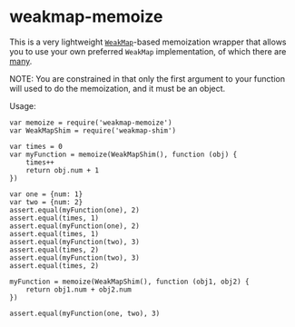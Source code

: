 # weakmap-memoize

This is a very lightweight [`WeakMap`](https://developer.mozilla.org/en-US/docs/Web/JavaScript/Reference/Global_Objects/WeakMap)-based memoization wrapper that allows you to
use your own preferred `WeakMap` implementation, of which there are
[many](https://www.npmjs.com/search?q=weakmap).

NOTE: You are constrained in that only the first argument to your function will
used to do the memoization, and it must be an object.

Usage:

    var memoize = require('weakmap-memoize')
    var WeakMapShim = require('weakmap-shim')

    var times = 0
    var myFunction = memoize(WeakMapShim(), function (obj) {
        times++
        return obj.num + 1
    })

    var one = {num: 1}
    var two = {num: 2}
    assert.equal(myFunction(one), 2)
    assert.equal(times, 1)
    assert.equal(myFunction(one), 2)
    assert.equal(times, 1)
    assert.equal(myFunction(two), 3)
    assert.equal(times, 2)
    assert.equal(myFunction(two), 3)
    assert.equal(times, 2)

    myFunction = memoize(WeakMapShim(), function (obj1, obj2) {
        return obj1.num + obj2.num
    })

    assert.equal(myFunction(one, two), 3)
